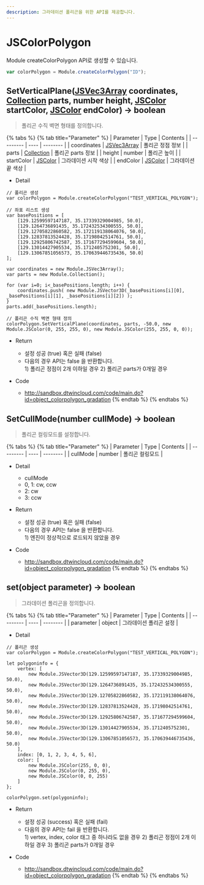 ```yaml
---
description: 그라데이션 폴리곤을 위한 API를 제공합니다.
---
```


# JSColorPolygon

Module createColorPolygon API로 생성할 수 있습니다.

```javascript
var colorPolygon = Module.createColorPolygon("ID");
```

## SetVerticalPlane([JSVec3Array](../core/jsvec3aray.md) coordinates, [Collection](../core/collection.md) parts, number height, [JSColor](../core/jscolor.md) startColor, [JSColor](../core/jscolor.md) endColor) → boolean

> 폴리곤 수직 벽면 형태를 정의합니다.

{% tabs %}
{% tab title="Parameter" %}
| Parameter | Type | Contents |
| --------- | ---- | -------- |
| coordinates | [JSVec3Array](../core/jsvec3aray.md)  | 폴리곤 정점 정보 |
| parts | [Collection](../core/collection.md)  | 폴리곤 parts 정보 |
| height | number  | 폴리곤 높이 |
| startColor | [JSColor](../core/jscolor.md)  | 그라데이션 시작 색상 |
| endColor | [JSColor](../core/jscolor.md)  | 그라데이션 끝 색상 |

* Detail
```
// 폴리곤 생성
var colorPolygon = Module.createColorPolygon("TEST_VERTICAL_POLYGON");

// 좌표 리스트 생성
var basePositions = [
	[129.12599597147187, 35.17339329004985, 50.0],
	[129.1264736891435, 35.172432534300555, 50.0],
	[129.12705822860582, 35.172119138064076, 50.0],
	[129.12837813524428, 35.17198042514761, 50.0],
	[129.12925806742587, 35.171677294599604, 50.0],
	[129.13014427905534, 35.1712405752301, 50.0],
	[129.13067851056573, 35.170639446735436, 50.0]
];

var coordinates = new Module.JSVec3Array();
var parts = new Module.Collection();

for (var i=0; i<_basePositions.length; i++) {
	coordinates.push( new Module.JSVector3D(_basePositions[i][0], _basePositions[i][1], _basePositions[i][2]) );
}
parts.add(_basePositions.length);

// 폴리곤 수직 벽면 형태 정의
colorPolygon.SetVerticalPlane(coordinates, parts, -50.0, new Module.JSColor(0, 255, 255, 0), new Module.JSColor(255, 255, 0, 0));
```

* Return
  * 설정 성공 (true) 혹은 실패 (false)
  * 다음의 경우 API는 false 을 반환합니다.\
    1\) 폴리곤 정점이 2개 이하일 경우
	2\) 폴리곤 parts가 0개일 경우
	
* Code
  * http://sandbox.dtwincloud.com/code/main.do?id=object_colorpolygon_gradation
{% endtab %}
{% endtabs %}

## SetCullMode(number cullMode) → boolean

> 폴리곤 컬링모드를 설정합니다.

{% tabs %}
{% tab title="Parameter" %}
| Parameter | Type | Contents |
| --------- | ---- | -------- |
| cullMode | number  | 폴리곤 컬링모드 |

* Detail
	* cullMode
	* 0, 1: cw, ccw
	* 2: cw
	* 3: ccw

* Return
  * 설정 성공 (true) 혹은 실패 (false)
  * 다음의 경우 API는 false 을 반환합니다.\
    1\) 엔진이 정상적으로 로드되지 않았을 경우
	
* Code
  * http://sandbox.dtwincloud.com/code/main.do?id=object_colorpolygon_gradation
{% endtab %}
{% endtabs %}

## set(object parameter) → boolean

> 그라데이션 폴리곤을 정의합니다.

{% tabs %}
{% tab title="Parameter" %}
| Parameter | Type | Contents |
| --------- | ---- | -------- |
| parameter | object  | 그라데이션 폴리곤 설정 |

* Detail
```
// 폴리곤 생성
var colorPolygon = Module.createColorPolygon("TEST_VERTICAL_POLYGON");

let polygoninfo = {
	vertex: [
		new Module.JSVector3D(129.12599597147187, 35.17339329004985, 50.0),
		new Module.JSVector3D(129.1264736891435, 35.172432534300555, 50.0),
		new Module.JSVector3D(129.12705822860582, 35.172119138064076, 50.0),
		new Module.JSVector3D(129.12837813524428, 35.17198042514761, 50.0),
		new Module.JSVector3D(129.12925806742587, 35.171677294599604, 50.0),
		new Module.JSVector3D(129.13014427905534, 35.1712405752301, 50.0),
		new Module.JSVector3D(129.13067851056573, 35.170639446735436, 50.0)
	],
	index: [0, 1, 2, 3, 4, 5, 6],
	color: [
		new Module.JSColor(255, 0, 0),
		new Module.JSColor(0, 255, 0),
		new Module.JSColor(0, 0, 255)
	]
};

colorPolygon.set(polygoninfo);
```

* Return
  * 설정 성공 (success) 혹은 실패 (fail)
  * 다음의 경우 API는 fail 을 반환합니다.\
    1\) vertex, index, color 태그 중 하나라도 없을 경우
	2\) 폴리곤 정점이 2개 이하일 경우
	3\) 폴리곤 parts가 0개일 경우
  
* Code
  * http://sandbox.dtwincloud.com/code/main.do?id=object_colorpolygon_gradation
{% endtab %}
{% endtabs %}
